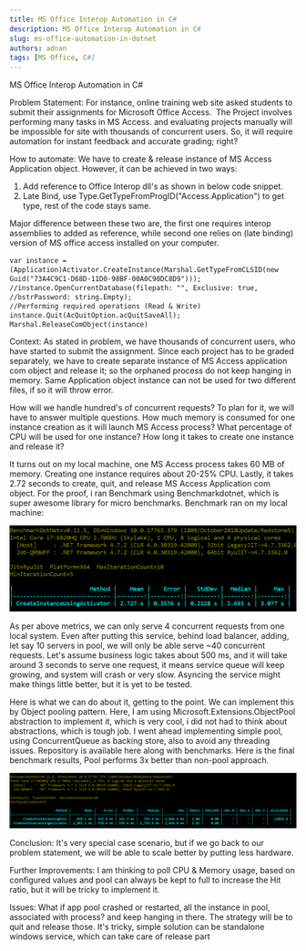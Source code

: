 ```yaml
---
title: MS Office Interop Automation in C#
description: MS Office Interop Automation in C#
slug: ms-office-automation-in-dotnet
authors: adnan
tags: [MS Office, C#]
---
```

MS Office Interop Automation in C#

Problem Statement: For instance, online training web site asked students to submit their assignments for Microsoft Office Access.  The Project involves performing many tasks in MS Access. and evaluating projects manually will be impossible for site with thousands of concurrent users. So, it will require automation for instant feedback and accurate grading; right?

How to automate: We have to create & release instance of MS Access Application object. However, it can be achieved in two ways:

1. Add reference to Office Interop dll's as shown in below code snippet.
2. Late Bind, use Type.GetTypeFromProgID("Access.Application") to get type, rest of the code stays same.

Major difference between these two are, the first one requires interop assemblies to added as reference, while second one relies on (late binding) version of MS office access installed on your computer.

```
var instance =(Application)Activator.CreateInstance(Marshal.GetTypeFromCLSID(new Guid("73A4C9C1-D68D-11D0-98BF-00A0C90DC8D9")));
//instance.OpenCurrentDatabase(filepath: "", Exclusive: true, //bstrPassword: string.Empty);
//Performing required operations (Read & Write) 
instance.Quit(AcQuitOption.acQuitSaveAll);
Marshal.ReleaseComObject(instance)

```

Context: As stated in problem, we have thousands of concurrent users,  who have started to submit the assignment. Since each project  has to be graded separately, we have to create separate instance of MS Access application com object and release it; so the orphaned process do not keep hanging in memory. Same Application object instance can not be used for two different files, if  so it will throw error.

How will we handle hundred's of concurrent requests? To plan for it, we will have to answer multiple questions. How much memory is consumed for one instance creation as it will launch MS Access process? What percentage of CPU will be used for one instance? How long it takes to create one instance and release it?

It turns out on my local machine, one MS Access process takes 60 MB of memory. Creating one instance requires about 20-25% CPU. Lastly, it takes 2.72 seconds to create, quit, and release MS Access Application com object. For the proof, i ran Benchmark using Benchmarkdotnet, which is super awesome library for micro benchmarks. Benchmark ran on my local machine:

![Non-Pool Benchmark](./ms-office-nopool-benchmark.png)

As per above metrics, we can only serve 4 concurrent requests from one local system. Even after putting this service, behind load balancer, adding, let say 10 servers in pool, we will only be able serve ~40 concurrent requests. Let's assume business logic takes about 500 ms, and it will take around 3 seconds to serve one request, it means service queue will keep growing, and system will crash or very slow. Asyncing the service might make things little better, but it is yet to be tested.

Here is what we can do about it, getting to the point. We can implement this by Object pooling pattern. Here, I am using Microsoft.Extensions.ObjectPool abstraction to implement it, which is very cool, i did not had to think about abstractions, which is tough job. I went ahead implementing simple pool, using ConcurrentQueue as backing store, also to avoid any threading issues. Repository is available here along with benchmarks. Here is the final benchmark results, Pool performs 3x better than non-pool approach.

![Non-Pool Benchmark](./ms-office-pool-vs-nonpool-benchmark.png)

Conclusion: It's very special case scenario, but if we go back to our problem statement, we will be able to scale better by putting less hardware.

Further Improvements: I am thinking to poll CPU & Memory usage, based on configured values and pool can always be kept to full to increase the Hit ratio, but it will be tricky to implement it.

Issues: What if app pool crashed or restarted, all the instance in pool, associated with process? and keep hanging in there. The strategy will be to quit and release those. It's tricky, simple solution can be standalone windows service, which can take care of release part
